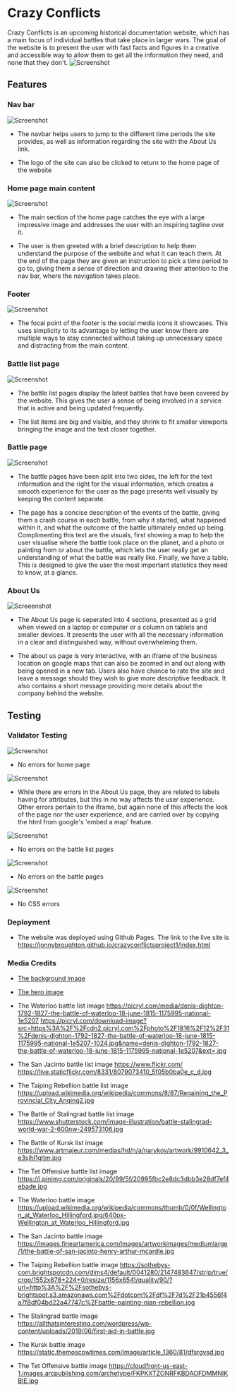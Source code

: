 # Crazy Conflicts
Crazy Conflicts is an upcoming historical documentation website, which has a main focus of individual battles that take place in larger wars. The goal of the website is to present the user with fast facts and figures in a creative and accessible way to allow them to get all the information they need, and none that they don't. 
![Screenshot](<Screenshot 2024-03-15 at 15.43.01.png>)
## Features
### Nav bar
![Screenshot](<Screenshot 2024-03-15 at 17.33.11.png>)
- The navbar helps users to jump to the different time periods the site provides, as well as information regarding the site with the About Us link. 

- The logo of the site can also be clicked to return to the home page of the website

### Home page main content
![Screenshot](<Screenshot 2024-03-15 at 17.38.01.png>)
- The main section of the home page catches the eye with a large impressive image and addresses the user with an inspiring tagline over it.

- The user is then greeted with a brief description to help them understand the purpose of the website and what it can teach them. At the end of the page they are given an instruction to pick a time period to go to, giving them a sense of direction and drawing their attention to the nav bar, where the navigation takes place.

### Footer
![Screenshot](<Screenshot 2024-03-15 at 17.44.49.png>)
- The focal point of the footer is the social media icons it showcases. This uses simplicity to its advantage by letting the user know there are multiple ways to stay connected without taking up unnecessary space and distracting from the main content.

### Battle list page
![Screenshot](<Screenshot 2024-03-15 at 17.48.47.png>)
- The battle list pages display the latest battles that have been covered by the website. This gives the user a sense of being involved in a service that is active and being updated frequently.

- The list items are big and visible, and they shrink to fit smaller viewports bringing the image and the text closer together. 

### Battle page
![Screenshot](<Screenshot 2024-03-15 at 17.54.22.png>)
- The battle pages have been split into two sides, the left for the text information and the right for the visual information, which creates a smooth experience for the user as the page presents well visually by keeping the content separate.

- The page has a concise description of the events of the battle, giving them a crash course in each battle, from why it started, what happened within it, and what the outcome of the battle ultimately ended up being. Complimenting this text are the visuals, first showing a map to help the user visualise where the battle took place on the planet, and a photo or painting from or about the battle, which lets the user really get an understanding of what the battle was really like. Finally, we have a table. This is designed to give the user the most important statistics they need to know, at a glance. 

### About Us
![Screeenshot](<Screenshot 2024-03-15 at 18.12.01.png>)

- The About Us page is seperated into 4 sections, presented as a grid when viewed on a laptop or computer or a column on tablets and smaller devices. It presents the user with all the necessary information in a clear and distinguished way, without overwhelming them.

- The about us page is very interactive, with an iframe of the business location on google maps that can also be zoomed in and out along with being opened in a new tab. Users also have chance to rate the site and leave a message should they wish to give more descriptive feedback. It also contains a short message providing more details about the company behind the website.

## Testing

### Validator Testing
![Screenshot](<Screenshot 2024-03-15 at 18.22.30.png>)
- No errors for home page

![Screenshot](<Screenshot 2024-03-15 at 18.27.03.png>)
- While there are errors in the About Us page, they are related to labels having for attributes, but this in no way affects the user experience. Other errors pertain to the iframe, but again none of this affects the look of the page nor the user experience, and are carried over by copying the html from google's 'embed a map' feature.

![Screenshot](<Screenshot 2024-03-15 at 18.32.42.png>)
- No errors on the battle list pages

![Screenshot](<Screenshot 2024-03-15 at 18.35.54.png>)
- No errors on the battle pages

![Screenshot](<Screenshot 2024-03-15 at 18.41.06.png>)
- No CSS errors

### Deployment
- The website was deployed using Github Pages. The link to the live site is https://jonnybroughton.github.io/crazyconflictsproject1/index.html

### Media Credits
-  [The background image](https://www.peakpx.com/)

- [The hero image](https://images.rawpixel.com/image_social_landscape/cHJpdmF0ZS9sci9pbWFnZXMvd2Vic2l0ZS8yMDIyLTA4L2xyL3drNTAzMjcxNC1pbWFnZS5qcGc.jpg)

- The Waterloo battle list image https://picryl.com/media/denis-dighton-1792-1827-the-battle-of-waterloo-18-june-1815-1175995-national-1e5207
https://picryl.com/download-image?src=https%3A%2F%2Fcdn2.picryl.com%2Fphoto%2F1816%2F12%2F31%2Fdenis-dighton-1792-1827-the-battle-of-waterloo-18-june-1815-1175995-national-1e5207-1024.jpg&name=denis-dighton-1792-1827-the-battle-of-waterloo-18-june-1815-1175995-national-1e5207&ext=.jpg

- The San Jacinto battle list image https://www.flickr.com/
https://live.staticflickr.com/8331/8079073410_5f05b0ba0e_c_d.jpg

- The Taiping Rebellion battle list image https://upload.wikimedia.org/wikipedia/commons/8/87/Regaining_the_Provincial_City_Anqing2.jpg

- The Battle of Stalingrad battle list image https://www.shutterstock.com/image-illustration/battle-stalingrad-world-war-2-600nw-249573106.jpg

- The Battle of Kursk list image https://www.artmajeur.com/medias/hd/n/a/narykov/artwork/9910642_3_e3sjhl1gltm.jpg

- The Tet Offensive battle list image https://i.pinimg.com/originals/20/99/5f/20995fbc2e8dc3dbb3e28df7ef4ebade.jpg

- The Waterloo battle image https://upload.wikimedia.org/wikipedia/commons/thumb/0/0f/Wellington_at_Waterloo_Hillingford.jpg/640px-Wellington_at_Waterloo_Hillingford.jpg

- The San Jacinto battle image https://images.fineartamerica.com/images/artworkimages/mediumlarge/1/the-battle-of-san-jacinto-henry-arthur-mcardle.jpg

- The Taiping Rebellion battle image https://sothebys-com.brightspotcdn.com/dims4/default/0041280/2147483647/strip/true/crop/1552x878+224+0/resize/1156x654!/quality/90/?url=http%3A%2F%2Fsothebys-brightspot.s3.amazonaws.com%2Fdotcom%2Fdf%2F7d%2F21b4556f4a7f8df04bd22a47747c%2Fbattle-painting-nian-rebellion.jpg

- The Stalingrad battle image https://allthatsinteresting.com/wordpress/wp-content/uploads/2019/06/first-aid-in-battle.jpg

- The Kursk battle image https://static.themoscowtimes.com/image/article_1360/81/dfsrgvsd.jpg

- The Tet Offensive battle image https://cloudfront-us-east-1.images.arcpublishing.com/archetype/FKPKXTZONRFKBDAOFDMMNIKBIE.jpg